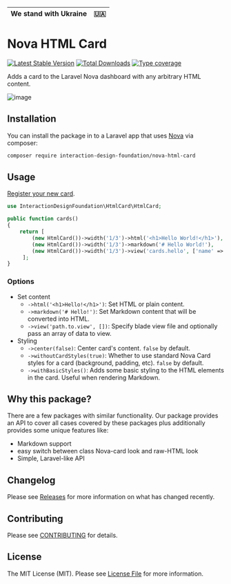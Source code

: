| We stand with Ukraine | 🇺🇦  |
| :-------------------: | :-- |

# Nova HTML Card

[![Latest Stable Version](https://poser.pugx.org/interaction-design-foundation/nova-html-card/v/stable)](https://packagist.org/packages/interaction-design-foundation/nova-html-card)
[![Total Downloads](https://poser.pugx.org/interaction-design-foundation/nova-html-card/downloads)](https://packagist.org/packages/interaction-design-foundation/nova-html-card)
[![Type coverage](https://shepherd.dev/github/InteractionDesignFoundation/nova-html-card/coverage.svg)](https://shepherd.dev/github/InteractionDesignFoundation/nova-html-card)

Adds a card to the Laravel Nova dashboard with any arbitrary HTML content.

![image](https://user-images.githubusercontent.com/5278175/60386958-35899080-9aa5-11e9-8e1f-b29e95c80d2c.png)

## Installation

You can install the package in to a Laravel app that uses [Nova](https://nova.laravel.com) via composer:

```bash
composer require interaction-design-foundation/nova-html-card
```

## Usage

[Register your new card](https://nova.laravel.com/docs/2.0/customization/cards.html#registering-cards).

```php
use InteractionDesignFoundation\HtmlCard\HtmlCard;

public function cards()
{
    return [
        (new HtmlCard())->width('1/3')->html('<h1>Hello World!</h1>'),
        (new HtmlCard())->width('1/3')->markdown('# Hello World!'),
        (new HtmlCard())->width('1/3')->view('cards.hello', ['name' => 'World']),
     ];
}
```

### Options

- Set content
  - `->html('<h1>Hello!</h1>')`: Set HTML or plain content.
  - `->markdown('# Hello!')`: Set Markdown content that will be converted into HTML.
  - `->view('path.to.view', [])`: Specify blade view file and optionally pass an array of data to view.
- Styling
  - `->center(false)`: Center card's content. `false` by default.
  - `->withoutCardStyles(true)`: Whether to use standard Nova Card styles for a card (background, padding, etc). `false` by default.
  - `->withBasicStyles()`: Adds some basic styling to the HTML elements in the card. Useful when rendering Markdown.

## Why this package?

There are a few packages with similar functionality.
Our package provides an API to cover all cases covered by these packages plus additionally provides some unique features like:

- Markdown support
- easy switch between class Nova-card look and raw-HTML look
- Simple, Laravel-like API

## Changelog

Please see [Releases](https://github.com/InteractionDesignFoundation/nova-html-card/releases) for more information on what has changed recently.

## Contributing

Please see [CONTRIBUTING](CONTRIBUTING.md) for details.

## License

The MIT License (MIT). Please see [License File](LICENSE) for more information.

